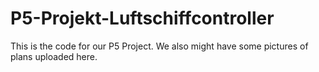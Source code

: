 # P5-Projekt-Luftschiffcontroller
This is the code for our P5 Project. We also might have some pictures of plans uploaded here.
